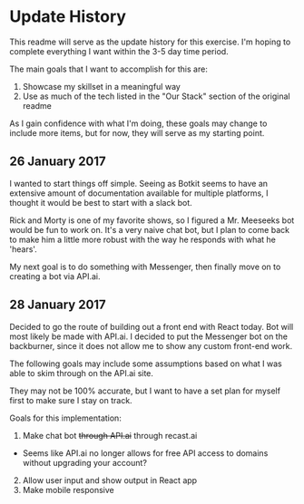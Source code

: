 # **Update History**

This readme will serve as the update history for this exercise. 
I'm hoping to complete everything I want within the 3-5 day time period.

The main goals that I want to accomplish for this are:

1. Showcase my skillset in a meaningful way
2. Use as much of the tech listed in the "Our Stack" section of the original readme

As I gain confidence with what I'm doing, these goals may change to include more items, but for now, they will serve as my starting point.

## **26 January 2017**

I wanted to start things off simple. Seeing as Botkit seems to have an extensive amount of documentation available for multiple platforms, I thought it would be best to start with a slack bot.

Rick and Morty is one of my favorite shows, so I figured a Mr. Meeseeks bot would be fun to work on. It's a very naive chat bot, but I plan to come back to make him a little more robust with the way he responds with what he 'hears'.

My next goal is to do something with Messenger, then finally move on to creating a bot via API.ai.

## **28 January 2017**

Decided to go the route of building out a front end with React today. Bot will most likely be made with API.ai. I decided to put the Messenger bot on the backburner, since it does not allow me to show any custom front-end work.

The following goals may include some assumptions based on what I was able to skim through on the API.ai site.

They may not be 100% accurate, but I want to have a set plan for myself first to make sure I stay on track.

Goals for this implementation:

1. Make chat bot ~~through API.ai~~ through recast.ai
  * Seems like API.ai no longer allows for free API access to domains without upgrading your account?
2. Allow user input and show output in React app
3. Make mobile responsive
